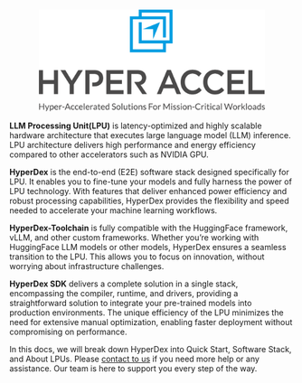 <!---
Copyright 2023 The HyperAccel. All rights reserved.
-->

<p align="center">
    <br>
    <img src="./images/logo.png" width="400"/>
    <br>
</p>

**LLM Processing Unit(LPU)** is latency-optimized and highly scalable hardware architecture that executes large language model (LLM) inference. LPU architecture delivers high performance and energy efficiency compared to other accelerators such as NVIDIA GPU.

**HyperDex** is the end-to-end (E2E) software stack designed specifically for LPU. It enables you to fine-tune your models and fully harness the power of LPU technology. With features that deliver enhanced power efficiency and robust processing capabilities, HyperDex provides the flexibility and speed needed to accelerate your machine learning workflows.

**HyperDex-Toolchain** is fully compatible with the HuggingFace framework, vLLM, and other custom frameworks. Whether you’re working with HuggingFace LLM models or other models, HyperDex ensures a seamless transition to the LPU. This allows you to focus on innovation, without worrying about infrastructure challenges. 

**HyperDex SDK** delivers a complete solution in a single stack, encompassing the compiler, runtime, and drivers, providing a straightforward solution to integrate your pre-trained models into production environments. The unique efficiency of the LPU minimizes the need for extensive manual optimization, enabling faster deployment without compromising on performance.

In this docs, we will break down HyperDex into Quick Start, Software Stack, and About LPUs. Please [contact to us](mailto:contact@hyperaccel.ai) if you need more help or any assistance. Our team is here to support you every step of the way.



